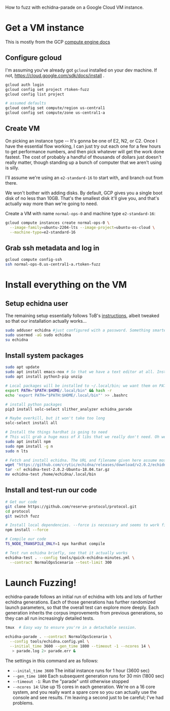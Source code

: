 

How to fuzz with echidna-parade on a Google Cloud VM instance.

# Get a VM instance

This is mostly from the GCP [compute engine docs](https://cloud.google.com/compute/docs/instances/create-start-instance)

## Configure gcloud

I'm assuming you've already got `gcloud` installed on your dev machine. If not, https://cloud.google.com/sdk/docs/install .

``` bash
gcloud auth login
gcloud config set project rtoken-fuzz
gcloud config list project

# assumed defaults
gcloud config set compute/region us-central1 
gcloud config set compute/zone us-central1-a
```

## Create VM

On picking an instance type -- It's gonna be one of E2, N2, or C2. Once I have the essential flow working, I can just try out each one for a few hours to get performance numbers, and then pick whatever will get the work done fastest. The cost of probably a handful of thousands of dollars just doesn't really matter, though standing up a bunch of computer that we aren't using is silly.

I'll assume we're using an `e2-standard-16` to start with, and branch out from there.

We won't bother with adding disks. By default, GCP gives you a single boot disk of no less than 10GB. That's the smallest disk it'll give you, and that's actually way more than we're going to need.

Create a VM with name `normal-ops-0` and machine type `e2-standard-16`:

```bash
gcloud compute instances create normal-ops-0 \
  --image-family=ubuntu-2204-lts --image-project=ubuntu-os-cloud \
  --machine-type=e2-standard-16 
```

## Grab ssh metadata and log in

```bash
gcloud compute config-ssh
ssh normal-ops-0.us-central1-a.rtoken-fuzz
```

# Install everything on the VM
## Setup echidna user

The remaining setup essentially follows ToB's [instructions](https://github.com/crytic/building-secure-contracts/blob/master/program-analysis/echidna/smart-contract-fuzzing-at-scale.md), albeit tweaked so that our installation actually works...


``` bash
sudo adduser echidna #just configured with a password. Something smarter is probably a good idea if we want to all login and play with these; for now it's in my pw manager under "Echidna User"
sudo usermod -aG sudo echidna
su echidna
```

## Install system packages

``` bash
sudo apt update
sudo apt install emacs-nox # So that we have a text editor at all. Install your own favorite text editor if you like, or just use nano, whatever.
sudo apt install python3-pip unzip

# Local packages will be installed to ~/.local/bin; we want them on PATH.
export PATH="$PATH:$HOME/.local/bin" && hash -r
echo 'export PATH="$PATH:$HOME/.local/bin"' >> .bashrc

# install python packages
pip3 install solc-select slither_analyzer echidna_parade

# Maybe overkill, but it won't take too long
solc-select install all 

# Install the things hardhat is going to need
# This will grab a huge mass of X libs that we really don't need. Oh well!
sudo apt install npm
sudo npm install -g n
sudo n lts

# Fetch and install echidna. The URL and filename given here assume most recent release is v2.0.2; see https://github.com/crytic/echidna/releases/latest
wget "https://github.com/crytic/echidna/releases/download/v2.0.2/echidna-test-2.0.2-Ubuntu-18.04.tar.gz"
tar -xf echidna-test-2.0.2-Ubuntu-18.04.tar.gz
mv echidna-test /home/echidna/.local/bin
```

## Install and test-run our code

``` bash
# Get our code
git clone https://github.com/reserve-protocol/protocol.git
cd protocol
git switch fuzz

# Install local dependencies. --force is necessary and seems to work fine.
npm install --force 

# Compile our code
TS_NODE_TRANSPILE_ONLY=1 npx hardhat compile

# Test run echidna briefly, see that it actually works
echidna-test . --config tools/quick-echidna-minutes.yml \
  --contract NormalOpsScenario --test-limit 300
```

# Launch Fuzzing!

echidna-parade follows an initial run of echidna with lots and lots of further echidna generations. Each of those generations has further randomized launch parameters, so that the overall test can explore more deeply. Each generation inherits the corpus improvements from previous generations, so they can all run increasingly detailed tests.


``` bash
tmux  # Easy way to ensure you're in a detachable session.

echidna-parade . --contract NormalOpsScenario \
  --config tools/echidna.config.yml \
  --initial_time 3600 --gen_time 1800 --timeout -1 --ncores 14 \
   > parade.log 2> parade.err &
```

The settings in this command are as follows:

- `--inital_time 3600` The initial instance runs for 1 hour (3600 sec)
- `--gen_time 1800` Each subsequent generation runs for 30 min (1800 sec)
- `--timeout -1`: Run the "parade" until otherwise stopped
- `--ncores 14`: Use up 15 cores in each generation. We're on a 16 core system, and you really want a spare core so you can actually use the console and see results. I'm leaving a second just to be careful; I've had problems.
